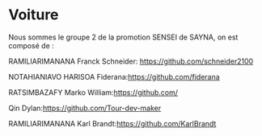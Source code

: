 # Voiture

Nous sommes le groupe 2 de la promotion SENSEI de SAYNA, on est composé de :

  RAMILIARIMANANA Franck Schneider: https://github.com/schneider2100 
  
  NOTAHIANIAVO HARISOA Fiderana:https://github.com/fiderana
  
  RATSIMBAZAFY Marko William:https://github.com/
  
  Qin Dylan:https://github.com/Tour-dev-maker
  
  RAMILIARIMANANA Karl Brandt:https://github.com/KarlBrandt
